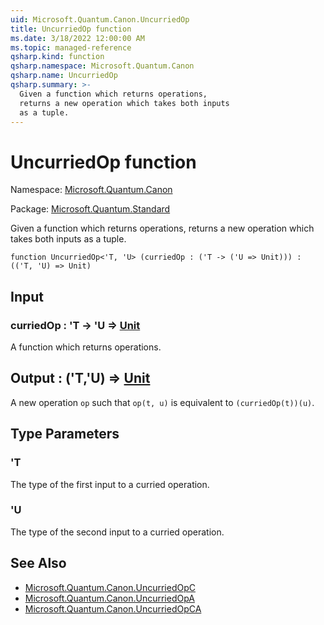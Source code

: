 ```yaml
---
uid: Microsoft.Quantum.Canon.UncurriedOp
title: UncurriedOp function
ms.date: 3/18/2022 12:00:00 AM
ms.topic: managed-reference
qsharp.kind: function
qsharp.namespace: Microsoft.Quantum.Canon
qsharp.name: UncurriedOp
qsharp.summary: >-
  Given a function which returns operations,
  returns a new operation which takes both inputs
  as a tuple.
---
```


# UncurriedOp function

Namespace: [Microsoft.Quantum.Canon](xref:Microsoft.Quantum.Canon)

Package: [Microsoft.Quantum.Standard](https://nuget.org/packages/Microsoft.Quantum.Standard)


Given a function which returns operations,returns a new operation which takes both inputsas a tuple.

```qsharp
function UncurriedOp<'T, 'U> (curriedOp : ('T -> ('U => Unit))) : (('T, 'U) => Unit)
```


## Input

### curriedOp : 'T -> 'U => [Unit](xref:microsoft.quantum.qsharp.valueliterals#unit-literal) 

A function which returns operations.



## Output : ('T,'U) => [Unit](xref:microsoft.quantum.qsharp.valueliterals#unit-literal) 

A new operation `op` such that `op(t, u)` is equivalentto `(curriedOp(t))(u)`.

## Type Parameters

### 'T

The type of the first input to a curried operation.
### 'U

The type of the second input to a curried operation.

## See Also

- [Microsoft.Quantum.Canon.UncurriedOpC](xref:Microsoft.Quantum.Canon.UncurriedOpC)
- [Microsoft.Quantum.Canon.UncurriedOpA](xref:Microsoft.Quantum.Canon.UncurriedOpA)
- [Microsoft.Quantum.Canon.UncurriedOpCA](xref:Microsoft.Quantum.Canon.UncurriedOpCA)